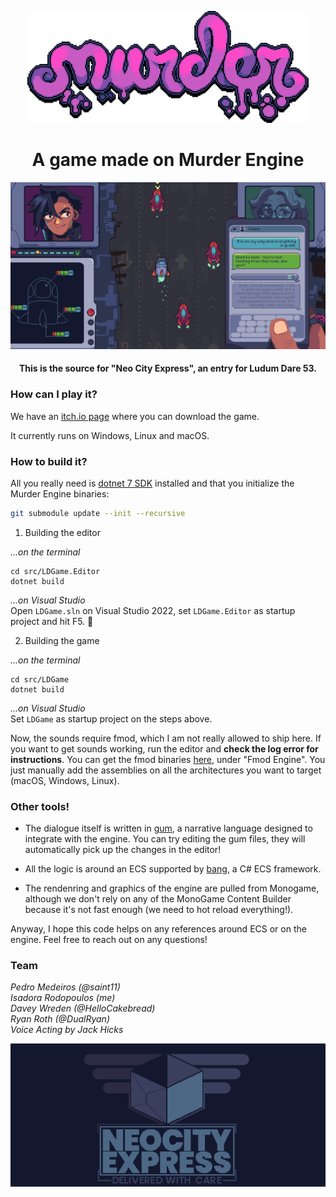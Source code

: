 <p align="center">
<img width="450" src=".github/images/murder_logo.png" alt="Murder logo">
</p>

<h1 align="center">A game made on Murder Engine</h1>

<p align="center">
<img width="800" src=".github/images/screenshot1.png" alt="Screenshot of Neo City Express">

<h4 align="center">This is the source for "Neo City Express", an entry for Ludum Dare 53.</h4>
</p>

### How can I play it?
We have an [itch.io page](https://saint11.itch.io/neo-city-express) where you can download the game. 

It currently runs on Windows, Linux and macOS.

### How to build it?
All you really need is [dotnet 7 SDK](https://dotnet.microsoft.com/en-us/download/dotnet/7.0) installed and that you initialize the Murder Engine binaries:

```bash
git submodule update --init --recursive
```

1. Building the editor 

_...on the terminal_
```
cd src/LDGame.Editor
dotnet build
```

_...on Visual Studio_ \
Open `LDGame.sln` on Visual Studio 2022, set `LDGame.Editor` as startup project and hit F5. 🎉

2. Building the game

_...on the terminal_
```
cd src/LDGame
dotnet build
```

_...on Visual Studio_ \
Set `LDGame` as startup project on the steps above.

Now, the sounds require fmod, which I am not really allowed to ship here. If you want to get sounds working, run the editor and **check the log error for instructions**. You can get the fmod binaries [here](https://www.fmod.com/download), under "Fmod Engine". You just manually add the assemblies on all the architectures you want to target (macOS, Windows, Linux).

### Other tools!
- The dialogue itself is written in [gum](https://github.com/isadorasophia/gum), a narrative language designed to integrate with the engine. You can try editing the gum files, they will automatically pick up the changes in the editor! 

- All the logic is around an ECS supported by [bang](https://github.com/isadorasophia/bang), a C# ECS framework. 

- The rendenring and graphics of the engine are pulled from Monogame, although we don't rely on any of the MonoGame Content Builder because it's not fast enough (we need to hot reload everything!).

Anyway, I hope this code helps on any references around ECS or on the engine. Feel free to reach out on any questions!

### Team
_Pedro Medeiros (@saint11)_ \
_Isadora Rodopoulos (me)_ \
_Davey Wreden (@HelloCakebread)_ \
_Ryan Roth (@DualRyan)_ \
_Voice Acting by Jack Hicks_

<p align="center">
<img width="800" src=".github/images/game_logo.png" alt="Screenshot of Neo City Express"><br>
</p>
